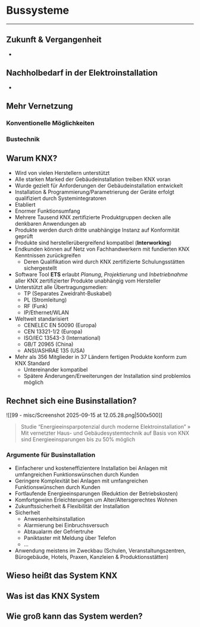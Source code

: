# Bussysteme
___
## Zukunft & Vergangenheit
- 
## Nachholbedarf in der Elektroinstallation
- 
## Mehr Vernetzung
### Konventionelle Möglichkeiten
### Bustechnik

## Warum KNX?
- Wird von vielen Herstellern unterstützt
- Alle starken Marked der Gebäudeinstallation treiben KNX voran
- Wurde gezielt für Anforderungen der Gebäudeinstallation entwickelt
- Installation & Programmierung/Parametrierung der Geräte erfolgt qualifiziert durch Systemintegratoren
- Etabliert
- Enormer Funktionsumfang
- Mehrere Tausend KNX zertifizierte Produktgruppen decken alle denkbaren Anwendungen ab
- Produkte werden durch dritte unabhängige Instanz auf Konformität geprüft
- Produkte sind herstellerübergreifend kompatibel (**Interworking**)
- Endkunden können auf Netz von Fachhandwerkern mit fundierten KNX Kenntnissen zurückgreifen
	- Deren Qualifikation wird durch KNX zertifizierte Schulungsstätten sichergestellt
- Software Tool **ETS** erlaubt *Planung*, *Projektierung* und *Inbetriebnahme* aller KNX zertifizierter Produkte unabhängig vom Hersteller
- Unterstützt alle Übertragungsmedien:
	- TP (Separates Zweidraht-Buskabel)
	- PL (Stromleitung)
	- RF (Funk)
	- IP/Ethernet/WLAN
- Weltweit standarisiert
	- CENELEC EN 50090 (Europa)
	- CEN 13321-1/2 (Europa)
	- ISO/IEC 13543-3 (International)
	- GB/T 20965 (China)
	- ANSI/ASHRAE 135 (USA)
- Mehr als 356 Mitglieder in 37 Ländern fertigen Produkte konform zum KNX Standard
	- Untereinander kompatibel
	- Spätere Änderungen/Erweiterungen der Installation sind problemlos möglich

## Rechnet sich eine Businstallation?
![[99 - misc/Screenshot 2025-09-15 at 12.05.28.png|500x500]]
> Studie “Energieeinsparpotenzial durch moderne Elektroinstallation”
 » Mit vernetzter Haus- und Gebäudesystemtechnik auf Basis von KNX sind Energieeinsparungen bis zu 50% möglich

### Argumente für Businstallation
- Einfacherer und kosteneffizientere Installation bei Anlagen mit umfangreichen Funktionswünschen  durch Kunden
- Geringere Komplexität bei Anlagen mit umfangreichen Funktionswünschen durch Kunden
- Fortlaufende Energieeinsparungen (Reduktion der Betriebskosten)
- Komfortgewinn Erleichterungen um Alter/Altersgerechtes Wohnen
- Zukunftssicherheit & Flexibilität der Installation
- Sicherheit
	- Anwesenheitsinstallation
	- Alarmierung bei Einbruchsversuch
	- Abtaualarm der Gefriertruhe
	- Paniktaster mit Meldung über Telefon
	- …
- Anwendung meistens im Zweckbau (Schulen, Veranstaltungszentren, Bürogebäude, Hotels, Praxen, Kanzleien & Produktionsstätten)

## Wieso heißt das System KNX

## Was ist das KNX System

## Wie groß kann das System werden?